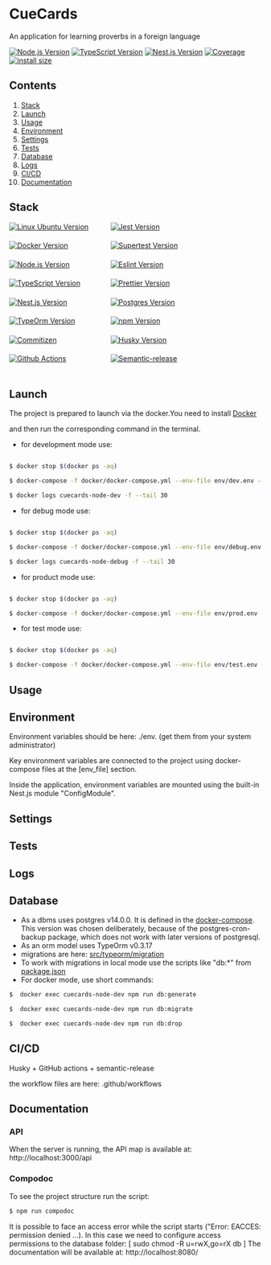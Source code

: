 # CueCards
<p style="display: block; width: 100%; text-align:left;">An application for learning proverbs in a foreign language</p>

<p style="display: block; width: 100%; text-align:left;">
  <a href="https://nodejs.org/en/about" target="_blank"><img src="https://img.shields.io/badge/Node.js-v18.16.0-blue?logo=nodedotjs" alt="Node.js Version" /></a>
  <a href="https://www.typescriptlang.org/" target="_blank"><img src="https://img.shields.io/badge/TypeScript-v4.7.4-blue?logo=typescript" alt="TypeScript Version" /></a>
  <a href="https://nestjs.com/" target="_blank"><img src="https://img.shields.io/badge/Nest.js-v9.4.2-blue?logo=nestjs" alt="Nest.js Version" /></a>
  <a href="" target="_blank"><img src="https://img.shields.io/badge/covarage-0%25-%2300c642?style=flat" alt="Coverage" /></a>
  <a href="" rel="nofollow"><img src="https://img.shields.io/badge/istall_size-0%20KB-%23ebdb32?style=flat" alt="install size"></a>
</p>

## Contents

1. [Stack](#Stack)
2. [Launch](#launch)
3. [Usage](#usage)
4. [Environment](#environment)
5. [Settings](#settings)
6. [Tests](#tests)
7. [Database](#tests)
8. [Logs](#tests)
9. [CI/CD](#cicd)
10. [Documentation](#documentation)

## Stack

<div>
    <div>
          <div style="display: flex; flex-wrap: wrap; height: 300px;">
            <div style="width: 40%; height: fit-content;"><a href="https://ubuntu.com/" target="_blank"><img src="https://img.shields.io/badge/Linux_Ubuntu-v22.04-blue?style=for-the-badge&logo=ubuntu" alt="Linux Ubuntu Version" /></a></div>
            <div style="width: 40%; height: fit-content;"><a href="https://jestjs.io/" target="_blank"><img src="https://img.shields.io/badge/Jest-v29.0.5-blue?style=for-the-badge&logo=jest" alt="Jest Version" /></a></div>
            <div style="width: 40%; height: fit-content;"><a href="https://www.docker.com/products/docker-desktop/" target="_blank"><img src="https://img.shields.io/badge/docker-v24.0.2-blue?style=for-the-badge&logo=docker" alt="Docker Version" /></a></div>
            <div style="width: 40%; height: fit-content;"><a href="https://www.npmjs.com/package/supertest" target="_blank"><img src="https://img.shields.io/badge/supertest-v6.1.3-blue?style=for-the-badge" alt="Supertest Version" /></a></div>
            <div style="width: 40%; height: fit-content;"><a href="https://nodejs.org/en/about" target="_blank"><img src="https://img.shields.io/badge/Node.js-v18.16.0-blue?style=for-the-badge&logo=nodedotjs" alt="Node.js Version" /></a></div>
            <div style="width: 40%; height: fit-content;"><a href="https://eslint.org/" target="_blank"><img src="https://img.shields.io/badge/eslint-v8.51.0-blue?style=for-the-badge&logo=eslint" alt="Eslint Version" /></a></div>
            <div style="width: 40%; height: fit-content;"><a href="https://www.typescriptlang.org/" target="_blank"><img src="https://img.shields.io/badge/TypeScript-v4.7.4-blue?style=for-the-badge&logo=typescript" alt="TypeScript Version" /></a></div>
            <div style="width: 40%; height: fit-content;"><a href="https://prettier.io/" target="_blank"><img src="https://img.shields.io/badge/prettier-v2.3.2-blue?style=for-the-badge&logo=prettier" alt="Prettier Version" /></a></div>
            <div style="width: 40%; height: fit-content;"><a href="https://nestjs.com/" target="_blank"><img src="https://img.shields.io/badge/Nest.js-v9.4.2-blue?style=for-the-badge&logo=nestjs" alt="Nest.js Version" /></a></div>
            <div style="width: 40%; height: fit-content;"><a href="https://www.postgresql.org/" target="_blank"><img src="https://img.shields.io/badge/postgresql-v14.0.0-blue?style=for-the-badge&logo=postgresql" alt="Postgres Version" /></a></div>
            <div style="width: 40%; height: fit-content;"><a href="https://typeorm.io/" target="_blank"><img src="https://img.shields.io/badge/typeorm-v0.3.17-blue?style=for-the-badge" alt="TypeOrm Version" /></a></div>
            <div style="width: 40%; height: fit-content;"><a href="https://www.npmjs.com/" target="_blank"><img src="https://img.shields.io/badge/npm-v9.5.1-blue?style=for-the-badge&logo=npm" alt="npm Version" /></a></div>
            <div style="width: 40%; height: fit-content;"><a href="https://github.com/commitizen/cz-cli" target="_blank"><img src="https://img.shields.io/badge/commitizen-cz_cli-blue?style=for-the-badge" alt="Commitizen" /></a></div>
            <div style="width: 40%; height: fit-content;"><a href="https://github.com/typicode/husky" target="_blank"><img src="https://img.shields.io/badge/husky-v.8.0.3-blue?style=for-the-badge" alt="Husky Version" /></a></div>
            <div style="width: 40%; height: fit-content;"><a href="https://docs.github.com/en/actions/learn-github-actions/understanding-github-actions" target="_blank"><img src="https://img.shields.io/badge/CICD-Github_actions-blue?style=for-the-badge&logo=githubactions" alt="Github Actions" /></a></div>
            <div style="width: 40%; height: fit-content;"><a href="https://github.com/semantic-release/semantic-release" target="_blank"><img src="https://img.shields.io/badge/semantic_release-v.22.0.8-blue?style=for-the-badge&logo=semanticrelease" alt="Semantic-release" /></a></div>
          </div>
    </div>
</div>

## Launch

The project is prepared to launch via the docker.You need to install <a href="https://www.docker.com/products/docker-desktop/" target="_blank">Docker</a>

and then run the corresponding command in the terminal.


* for development mode use:

``` bash

$ docker stop $(docker ps -aq)

$ docker-compose -f docker/docker-compose.yml --env-file env/dev.env --env-file env/node.env --env-file env/postgres-dev.env up -d

$ docker logs cuecards-node-dev -f --tail 30

```

* for debug mode use:

``` bash

$ docker stop $(docker ps -aq)

$ docker-compose -f docker/docker-compose.yml --env-file env/debug.env --env-file env/node.env --env-file env/postgres-dev.env up -d

$ docker logs cuecards-node-debug -f --tail 30

```

* for product mode use:

``` bash

$ docker stop $(docker ps -aq)

$ docker-compose -f docker/docker-compose.yml --env-file env/prod.env --env-file env/node.env --env-file env/postgres-prod.env up -d

```

* for test mode use:

``` bash

$ docker stop $(docker ps -aq)

$ docker-compose -f docker/docker-compose.yml --env-file env/test.env --env-file env/node.env --env-file env/postgres-dev.env up -d

```

## Usage

[//]: # (* After the service is launched it is available at http://localhost:3000/api/)

## Environment

Environment variables should be here: ./env. (get them from your system administrator) 

Key environment variables are connected to the project using docker-compose files at the [env_file] section.

Inside the application, environment variables are mounted using the built-in Nest.js module "ConfigModule".

## Settings

[//]: # (* the settings are here: ./src/config/config.ts)

## Tests

[//]: # (* To perform the tests you need to be loaded in [Test mode]&#40;#Launch&#41;. It's important because the tests use a database &#40;!&#41;)

[//]: # ()
[//]: # (```bash)

[//]: # (# unit tests)

[//]: # ($ docker exec cuecards-node-test npm run test)

[//]: # (```)

[//]: # ()
[//]: # (```bash)

[//]: # (# e2e tests)

[//]: # ($ docker exec cuecards-node-test npm run test:e2e)

[//]: # (```)

[//]: # ()
[//]: # (```bash)

[//]: # (# test coverage)

[//]: # ($ docker exec cuecards-node-test npm run test:cov)

[//]: # (```)

## Logs

## Database

* As a dbms uses postgres v14.0.0. It is defined in the [docker-compose](docker/docker-compose.yml). 
This version was chosen deliberately, because of the postgres-cron-backup package, which does not work with later versions of postgresql.
* As an orm model uses TypeOrm v0.3.17
* migrations are here: [src/typeorm/migration](src/typeorm/migration)
* To work with migrations in local mode use the scripts like "db:*" from [package.json](package.json)
* For docker mode, use short commands:

``` bash
$  docker exec cuecards-node-dev npm run db:generate
```
``` bash
$  docker exec cuecards-node-dev npm run db:migrate
```
``` bash
$  docker exec cuecards-node-dev npm run db:drop
```

## CI/CD

Husky + GitHub actions + semantic-release

the workflow files are here: .github/workflows

## Documentation
### API
When the server is running, the API map is available at: http://localhost:3000/api
### Compodoc
To see the project structure run the script:
``` bash
$ npm run compodoc
```
It is possible to face an access error while the script starts ("Error: EACCES: permission denied ...).
In this case we need to configure access permissions to the database folder: [ sudo chmod -R u=rwX,go=rX db ]
The documentation will be available at: http://localhost:8080/
